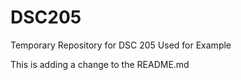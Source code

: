 # DSC205
Temporary Repository for DSC 205 Used for Example

This is adding a change to the README.md
